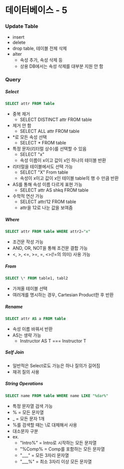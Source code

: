 # 데이터베이스 - 5

### Update Table

- insert
- delete
- drop table, 테이블 전체 삭제
- alter
  - 속성 추가, 속성 삭제 등
  - 상용 DB에서는 속성 삭제를 대부분 지원 안 함

### Query

##### Select

```sql
SELECT attr FROM Table
```

- 중복 제거
  - SELECT DISTINCT attr FROM table
- 제거 안 함
  - SELECT ALL attr FROM table
- \*로 모든 속성 선택
  - SELECT \* FROM table
- 특정 문자(리터럴 상수)를 선택할 수 있음
  - SELECT "x"
  - 속성 이름이 x이고 값이 x인 하나의 테이블 반환
- 리터럴을 테이블에서도 선택 가능
  - SELECT "X" From table
  - 속성이 x이고 값이 x인 테이블 table의 행 수 만큼 반환
- AS를 통해 속성 이름 다르게 표현 가능
  - SELECT attr AS shkq FROM table
- 수학적 연산 가능
  - SELECT attr/12 FROM table
  - attr을 12로 나눈 값을 보여줌

##### Where

```sql
SELECT attr FROM table WHERE attr2="x"
```

- 조건문 작성 가능
- AND, OR, NOT을 통해 조건문 결합 가능
- <, >, <=, >=, =, <>(!=의 의미) 사용 가능

##### From

```sql
SELECT \* FROM table1, tabl2
```

- 가져올 테이블 선택
- 여러개를 명시하는 경우, Cartesian Product한 후 반환

##### Rename

```sql
SELECT attr AS a FROM table
```

- 속성 이름 바꿔서 반환
- AS는 생략 가능
  - Instructor AS T === Instructor T

##### Self Join

- 일반적은 Select로도 가능은 하나 질의가 길어짐
- 재귀 질의 사용

##### String Operations

```sql
SELECT name FROM table WHERE name LIKE "%dar%"
```

- 특정 문자열 검색 가능
- % = 모든 문자열
- \_ = 모든 문자 1개
- %를 검색할 때는 \로 대체해서 사용
- 대소문자 구분
- ex.
  - "Intro%" = Intro로 시작하는 모든 문자열
  - "%Comp% = Comp를 포함하는 모든 문자열
  - "\_\_\_" = 모든 3자리 문자열
  - "\_\_\_%" = 최소 3자리 이상 모든 문자열
